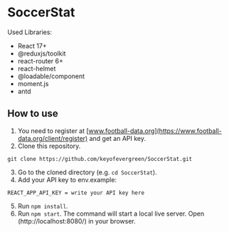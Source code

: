 # SoccerStat


Used Libraries:
- React 17+
- @reduxjs/toolkit
- react-router 6+
- react-helmet
- @loadable/component
- moment.js
- antd

## How to use

1. You need to register at [www.football-data.org](https://www.football-data.org/client/register) and get an API key.
2. Clone this repository.
```
git clone https://github.com/keyofevergreen/SoccerStat.git
```
3. Go to the cloned directory (e.g. `cd SoccerStat`).
4. Add your API key to env.example:
```
REACT_APP_API_KEY = write your API key here
```
5. Run `npm install`.
6. Run `npm start`. The command will start a local live server. Open (http://localhost:8080/) in your browser.
